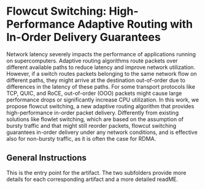 # Flowcut Switching: High-Performance Adaptive Routing with In-Order Delivery Guarantees
Network latency severely impacts the performance of applications running on supercomputers. Adaptive routing algorithms route packets over different available paths to reduce latency and improve network utilization. However, if a switch routes packets belonging to the same network flow on different paths, they might arrive at the destination out-of-order due to differences in the latency of these paths. For some transport protocols like TCP, QUIC, and RoCE, out-of-order (OOO) packets might cause large performance drops or significantly increase CPU utilization. In this work, we propose flowcut switching, a new adaptive routing algorithm that provides high-performance in-order packet delivery. Differently from existing solutions like flowlet switching, which are based on the assumption of bursty traffic and that might still reorder packets, flowcut switching guarantees in-order delivery under any network conditions, and is effective also for non-bursty traffic, as it is often the case for RDMA.

## General Instructions
This is the entry point for the artifact. The two subfolders provide more details for each corresponding artifact and a more detailed readME.